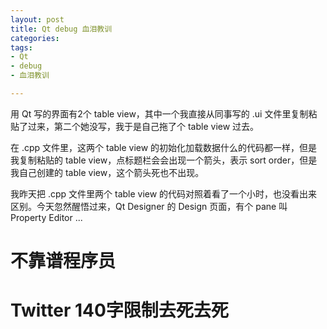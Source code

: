 ```yaml
---
layout: post
title: Qt debug 血泪教训
categories: 
tags:
- Qt
- debug
- 血泪教训

---
```


用 Qt 写的界面有2个 table view，其中一个我直接从同事写的 .ui 文件里复制粘贴了过来，第二个她没写，我于是自己拖了个 table view 过去。

在 .cpp 文件里，这两个 table view 的初始化加载数据什么的代码都一样，但是我复制粘贴的 table view，点标题栏会会出现一个箭头，表示 sort order，但是我自己创建的 table view，这个箭头死也不出现。

我昨天把 .cpp 文件里两个 table view 的代码对照着看了一个小时，也没看出来区别。今天忽然醒悟过来，Qt Designer 的 Design 页面，有个 pane 叫 Property Editor ...

# 不靠谱程序员
# Twitter 140字限制去死去死